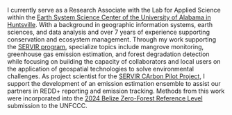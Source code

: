 I currently serve as a Research Associate with the Lab for Applied Science within the [Earth System Science Center of the University of Alabama in Huntsville](https://www.uah.edu/essc). With a background in geographic information systems, earth sciences, and data analysis and over 7 years of experience supporting conservation and ecosystem management. Through my work supporting the [SERVIR program](https://science.nasa.gov/category/missions/servir/), specialize topics include mangrove monitoring, greenhouse gas emission estimation, and forest degradation detection while focusing on building the capacity of collaborators and local users on the application of geospatial technologies to solve environmental challenges. As project scientist for the [SERVIR CArbon Pilot Project](https://s-cap.servirglobal.net/), I support the development of an emission estimation ensemble to assist our partners in REDD+ reporting and emission tracking. Methods from this work were incorporated into the [2024 Belize Zero-Forest Reference Level](https://redd.unfccc.int/media/belize-zero-forest-reference-level-report-2024.pdf) submission to the UNFCCC.  

